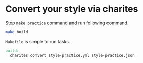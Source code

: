 # Convert your style via charites

Stop `make practice` command and run following command.

```bash
make build
```

`Makefile` is simple to run tasks.

```Makefile
build:
  charites convert style-practice.yml style-practice.json
```
